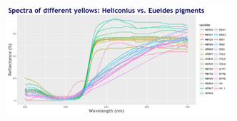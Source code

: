 ![alt text](https://github.com/jebriner/YellowCompare/blob/master/InputFiles/161216Plot_YellowsSpectra.png?raw=true "Plot of Yellow Pigments")

